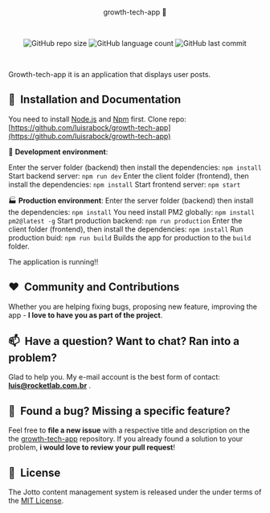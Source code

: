 

<br/>
<p align="center">
    growth-tech-app 👋
</p>

<br/>
<p align="center">
    <img alt="GitHub repo size" src="https://img.shields.io/github/repo-size/luisrabock/growth-tech-app?style=flat-square">
       <img alt="GitHub language count" src="https://img.shields.io/github/languages/count/luisrabock/growth-tech-app?style=flat-square">
        <img alt="GitHub last commit" src="https://img.shields.io/github/last-commit/luisrabock/growth-tech-app?color=blue&style=flat-square">
</p>
<br/>



  
Growth-tech-app it is an application that displays user posts.



## 🚀&nbsp; Installation and Documentation

You need to install  [Node.js](https://nodejs.org/en/download/)  and  [Npm]([https://www.npmjs.com/](https://www.npmjs.com/))  first.
Clone repo: [https://github.com/luisrabock/growth-tech-app](https://github.com/luisrabock/growth-tech-app)

🧪 **Development environment**:

Enter the server folder (backend) then install the dependencies:
```npm install```
Start backend server:
```npm run dev```
Enter the client folder (frontend),  then install the dependencies:
```npm install```
Start frontend server:
```npm start```

🏭 **Production environment**:
Enter the server folder (backend) then install the dependencies:
```npm install```
You need install PM2 globally:
```npm install pm2@latest -g```
Start production backend:
```npm run production```
Enter the client folder (frontend),  then install the dependencies:
```npm install```
Run production buid:
```npm run build```
Builds the app for production to the `build` folder.


The application is running!!

## ❤️&nbsp; Community and Contributions

Whether you are helping fixing bugs, proposing new feature, improving the app - **I love to have you as part of the project**.


## 📫&nbsp; Have a question? Want to chat? Ran into a problem?

  
Glad to help you. My e-mail account is the best form of contact: **luis@rocketlab.com.br** .


## 🤝&nbsp; Found a bug? Missing a specific feature?

Feel free to **file a new issue** with a respective title and description on the the [growth-tech-app](https://github.com/luisrabock/growth-tech-app/issues) repository. If you already found a solution to your problem, **i would love to review your pull request**!

## 📘&nbsp; License
The Jotto content management system is released under the under terms of the [MIT License](LICENSE).
